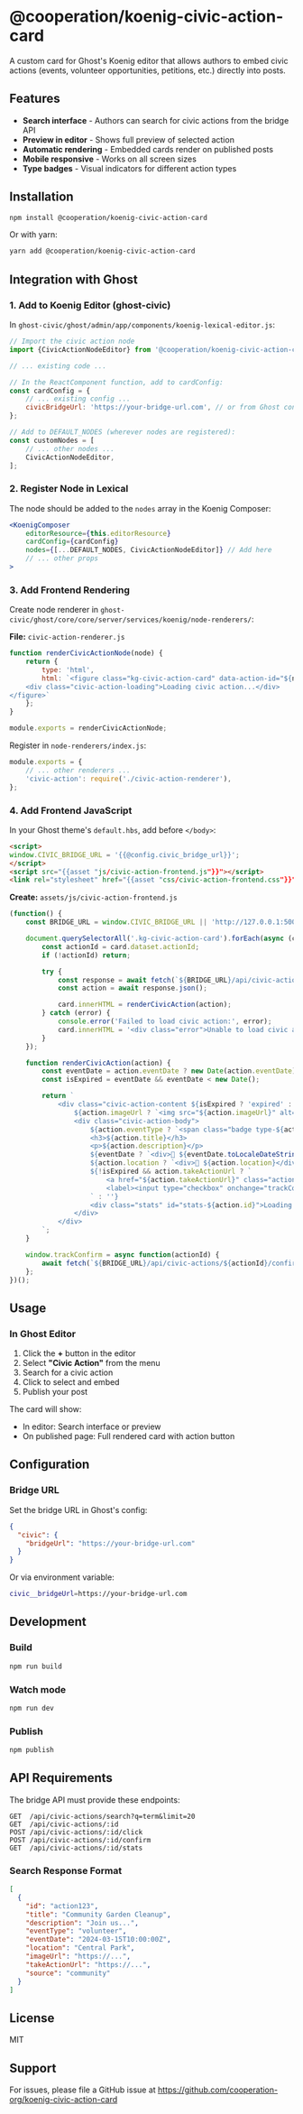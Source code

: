 # @cooperation/koenig-civic-action-card

A custom card for Ghost's Koenig editor that allows authors to embed civic actions (events, volunteer opportunities, petitions, etc.) directly into posts.

## Features

- **Search interface** - Authors can search for civic actions from the bridge API
- **Preview in editor** - Shows full preview of selected action
- **Automatic rendering** - Embedded cards render on published posts
- **Mobile responsive** - Works on all screen sizes
- **Type badges** - Visual indicators for different action types

## Installation

```bash
npm install @cooperation/koenig-civic-action-card
```

Or with yarn:

```bash
yarn add @cooperation/koenig-civic-action-card
```

## Integration with Ghost

### 1. Add to Koenig Editor (ghost-civic)

In `ghost-civic/ghost/admin/app/components/koenig-lexical-editor.js`:

```javascript
// Import the civic action node
import {CivicActionNodeEditor} from '@cooperation/koenig-civic-action-card';

// ... existing code ...

// In the ReactComponent function, add to cardConfig:
const cardConfig = {
    // ... existing config ...
    civicBridgeUrl: 'https://your-bridge-url.com', // or from Ghost config
};

// Add to DEFAULT_NODES (wherever nodes are registered):
const customNodes = [
    // ... other nodes ...
    CivicActionNodeEditor,
];
```

### 2. Register Node in Lexical

The node should be added to the `nodes` array in the Koenig Composer:

```jsx
<KoenigComposer
    editorResource={this.editorResource}
    cardConfig={cardConfig}
    nodes={[...DEFAULT_NODES, CivicActionNodeEditor]} // Add here
    // ... other props
>
```

### 3. Add Frontend Rendering

Create node renderer in `ghost-civic/ghost/core/core/server/services/koenig/node-renderers/`:

**File:** `civic-action-renderer.js`

```javascript
function renderCivicActionNode(node) {
    return {
        type: 'html',
        html: `<figure class="kg-civic-action-card" data-action-id="${node.actionId}" data-source="${node.source}">
    <div class="civic-action-loading">Loading civic action...</div>
</figure>`
    };
}

module.exports = renderCivicActionNode;
```

Register in `node-renderers/index.js`:

```javascript
module.exports = {
    // ... other renderers ...
    'civic-action': require('./civic-action-renderer'),
};
```

### 4. Add Frontend JavaScript

In your Ghost theme's `default.hbs`, add before `</body>`:

```html
<script>
window.CIVIC_BRIDGE_URL = '{{@config.civic_bridge_url}}';
</script>
<script src="{{asset "js/civic-action-frontend.js"}}"></script>
<link rel="stylesheet" href="{{asset "css/civic-action-frontend.css"}}">
```

**Create:** `assets/js/civic-action-frontend.js`

```javascript
(function() {
    const BRIDGE_URL = window.CIVIC_BRIDGE_URL || 'http://127.0.0.1:5000';

    document.querySelectorAll('.kg-civic-action-card').forEach(async (card) => {
        const actionId = card.dataset.actionId;
        if (!actionId) return;

        try {
            const response = await fetch(`${BRIDGE_URL}/api/civic-actions/${actionId}`);
            const action = await response.json();

            card.innerHTML = renderCivicAction(action);
        } catch (error) {
            console.error('Failed to load civic action:', error);
            card.innerHTML = '<div class="error">Unable to load civic action</div>';
        }
    });

    function renderCivicAction(action) {
        const eventDate = action.eventDate ? new Date(action.eventDate) : null;
        const isExpired = eventDate && eventDate < new Date();

        return `
            <div class="civic-action-content ${isExpired ? 'expired' : ''}">
                ${action.imageUrl ? `<img src="${action.imageUrl}" alt="${action.title}">` : ''}
                <div class="civic-action-body">
                    ${action.eventType ? `<span class="badge type-${action.eventType}">${action.eventType}</span>` : ''}
                    <h3>${action.title}</h3>
                    <p>${action.description}</p>
                    ${eventDate ? `<div>📅 ${eventDate.toLocaleDateString()}</div>` : ''}
                    ${action.location ? `<div>📍 ${action.location}</div>` : ''}
                    ${!isExpired && action.takeActionUrl ? `
                        <a href="${action.takeActionUrl}" class="action-button" target="_blank">Take Action →</a>
                        <label><input type="checkbox" onchange="trackConfirm('${action.id}')"> I did this</label>
                    ` : ''}
                    <div class="stats" id="stats-${action.id}">Loading stats...</div>
                </div>
            </div>
        `;
    }

    window.trackConfirm = async function(actionId) {
        await fetch(`${BRIDGE_URL}/api/civic-actions/${actionId}/confirm`, {method: 'POST'});
    };
})();
```

## Usage

### In Ghost Editor

1. Click the **+** button in the editor
2. Select **"Civic Action"** from the menu
3. Search for a civic action
4. Click to select and embed
5. Publish your post

The card will show:
- In editor: Search interface or preview
- On published page: Full rendered card with action button

## Configuration

### Bridge URL

Set the bridge URL in Ghost's config:

```json
{
  "civic": {
    "bridgeUrl": "https://your-bridge-url.com"
  }
}
```

Or via environment variable:
```bash
civic__bridgeUrl=https://your-bridge-url.com
```

## Development

### Build

```bash
npm run build
```

### Watch mode

```bash
npm run dev
```

### Publish

```bash
npm publish
```

## API Requirements

The bridge API must provide these endpoints:

```
GET  /api/civic-actions/search?q=term&limit=20
GET  /api/civic-actions/:id
POST /api/civic-actions/:id/click
POST /api/civic-actions/:id/confirm
GET  /api/civic-actions/:id/stats
```

### Search Response Format

```json
[
  {
    "id": "action123",
    "title": "Community Garden Cleanup",
    "description": "Join us...",
    "eventType": "volunteer",
    "eventDate": "2024-03-15T10:00:00Z",
    "location": "Central Park",
    "imageUrl": "https://...",
    "takeActionUrl": "https://...",
    "source": "community"
  }
]
```

## License

MIT

## Support

For issues, please file a GitHub issue at https://github.com/cooperation-org/koenig-civic-action-card
